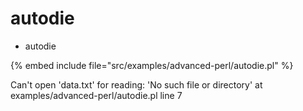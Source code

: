 # autodie

* autodie

{% embed include file="src/examples/advanced-perl/autodie.pl" %}


Can't open 'data.txt' for reading: 'No such file or directory' at examples/advanced-perl/autodie.pl line 7



